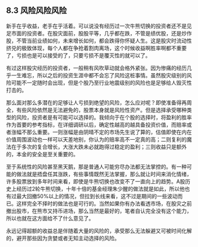 ## 8.3 风险风险风险
新手在乎收益，老手在乎活着。可以说没有经历过一次牛熊切换的投资者还不是见足市面的投资者。在股灾面前，股股平等，几乎都在跌，不管是绩优股，还是炒作股，不管当前业绩如何，未来增长如何，都会跌得你怀疑人生。这是股灾时流动性挤兑的极致体现，每个人都在争抢着割肉离场，这个时候收益啊胜率啊都不重要了，亏损也是可以接受的了，只要亏损不是覆灭性的就可以了。

有过这样股灾经历的投资者，一般稍有风吹草动就会格外紧张。因为惨痛的经历几乎一生难忘，所以之后的投资生涯中都不会忘了风险这桩事情。虽然股灾级别的风险可能不一定随时会出现，但是个股乃至行业地震级别的风险也是足够给人毁灭性打击的。

那么面对那么多潜在的足够让人亏损到绝望的风险，怎么应对呢？即使准备得再周全，有些风险依然是无法避免的，股票本身就是风险性资产。但是选择承受哪种类型的风险，投资者是有可能可以选择的。我倾向于在个股的选择时，将盈利的胜率作为首要的参考指标，在详细调研以后，确定性越高的越具备投资价值，而赔率或者涨幅不那么重要。一则涨幅是由阴晴不定的市场先生说了算的，估值即使在内在价值周围波动也一样可以天差地别，你认为的赔率高不一定真的高；二则复利的魔法在于多次的复合增长，大涨大跌未必就跑得过稳定的盈利；三则收益只是额外的，本金的安全是至关重要的。

至于系统性的风险甚至黑天鹅，那是普通人可能穷尽办法都无法掌控的。有一种可能的做法就是捂盘任其涨跌，有些事情既然无法掌握，那么就让时间来消化情绪，许多股票放到多年时间来看，即使是牛熊切换也改变不了一直向上的趋势。A股历史上经历过2轮牛熊切换，十年十倍的基金经理朱少醒的做法就是如此，所以他也有过最大回撤50%以上的情况，但拉到长线来看，这不过是期间的一些波动而已。这样完全不择时的做法也是可行的。当然如果你有办法看透市场，在股灾之前撤出股市，在熊市又持币进场，那么当然是最好的，笔者自认完全没有这个能力，所以也就在这方面给不了什么意见了。

永远记得超额的收益总是伴随着大量的风险的，承受那么无法躲避又可被时间化解的，避开那些因为贪婪或者无知主动选择的风险。
